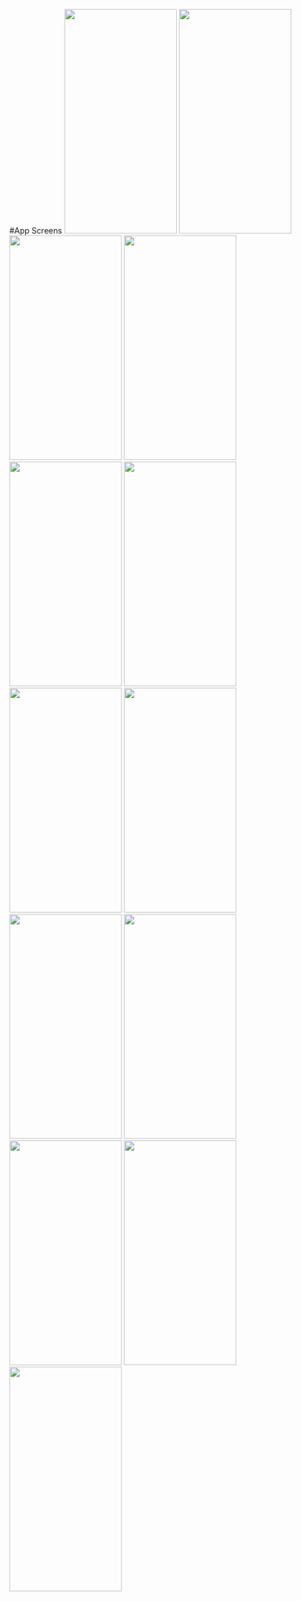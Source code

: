#App Screens
<img src="https://github.com/youssef447/Merchants-Payment-App-with-mvvm-Clean-architecture/assets/71401039/552613ce-0193-481f-b1c6-45b272076ce1" width= "200" height="400">
<img src="https://github.com/youssef447/Merchants-Payment-App-with-mvvm-Clean-architecture/assets/71401039/5d403bdd-d2a3-4e90-bdae-597bee782aff" width= "200" height="400">
<img src="https://github.com/youssef447/Merchants-Payment-App-with-mvvm-Clean-architecture/assets/71401039/5e6fb929-ea43-4ea2-85ca-229749605d5d" width= "200" height="400">
<img src="https://github.com/youssef447/Merchants-Payment-App-with-mvvm-Clean-architecture/assets/71401039/418ecb9d-3321-4b03-9279-865796ed9710" width= "200" height="400">
<img src="https://github.com/youssef447/Merchants-Payment-App-with-mvvm-Clean-architecture/assets/71401039/757e123a-8aec-4977-8837-2ec7da900f51" width= "200" height="400">
<img src="https://github.com/youssef447/Merchants-Payment-App-with-mvvm-Clean-architecture/assets/71401039/c52349aa-fb88-4189-bb25-8be03f86b3b7" width= "200" height="400">
<img src="https://github.com/youssef447/Merchants-Payment-App-with-mvvm-Clean-architecture/assets/71401039/66ad24e8-4933-44d7-8c55-613f2d21a371" width= "200" height="400">
<img src="https://github.com/youssef447/Merchants-Payment-App-with-mvvm-Clean-architecture/assets/71401039/ef35e7da-2a1f-4c73-bd4a-fd3d3a021ead" width= "200" height="400">
<img src="https://github.com/youssef447/Merchants-Payment-App-with-mvvm-Clean-architecture/assets/71401039/1239654c-d372-4c69-8af8-d9dead0d1756" width= "200" height="400">
<img src="https://github.com/youssef447/Merchants-Payment-App-with-mvvm-Clean-architecture/assets/71401039/eecfea0d-13df-4bb3-9af0-f47f90e9b7c1" width= "200" height="400">
<img src="https://github.com/youssef447/Merchants-Payment-App-with-mvvm-Clean-architecture/assets/71401039/4f3dd0d8-0d5c-46db-b9ae-dc6d2a8b5dfd" width= "200" height="400">
<img src="https://github.com/youssef447/Merchants-Payment-App-with-mvvm-Clean-architecture/assets/71401039/997d26a3-941b-41ef-8d46-ec899362f4a5" width= "200" height="400">
<img src="https://github.com/youssef447/Merchants-Payment-App-with-mvvm-Clean-architecture/assets/71401039/69f7bdf3-2d78-4944-a4b8-767c424e1ee0" width= "200" height="400">
